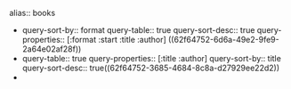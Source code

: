 alias:: books

- query-sort-by:: format
  query-table:: true
  query-sort-desc:: true
  query-properties:: [:format :start :title :author]
  ((62f64752-6d6a-49e2-9fe9-2a64e02af28f))
- query-table:: true
  query-properties:: [:title :author]
  query-sort-by:: title
  query-sort-desc:: true((62f64752-3685-4684-8c8a-d27929ee22d2))
-
